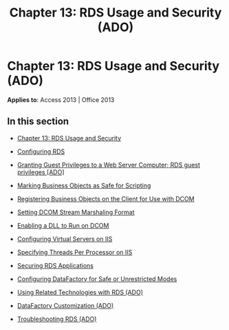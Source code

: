 ﻿---
title: 'Chapter 13: RDS Usage and Security (ADO)'
TOCTitle: 'Chapter 13: RDS Usage and Security'
ms:assetid: 8baf666e-1f36-4735-8434-98d8c496a460
ms:mtpsurl: https://msdn.microsoft.com/en-us/library/JJ249615(v=office.15)
ms:contentKeyID: 48546224
ms.date: 09/18/2015
mtps_version: v=office.15
---

# Chapter 13: RDS Usage and Security (ADO)


**Applies to**: Access 2013 | Office 2013

## In this section

  - [Chapter 13: RDS Usage and Security](chapter-13-rds-usage-and-security.md)

  - [Configuring RDS](configuring-rds.md)

  - [Granting Guest Privileges to a Web Server Computer; RDS guest privileges \[ADO\]](granting-guest-privileges-to-a-web-server-computer;-rds-guest-privileges.md)

  - [Marking Business Objects as Safe for Scripting](marking-business-objects-as-safe-for-scripting.md)

  - [Registering Business Objects on the Client for Use with DCOM](registering-business-objects-on-the-client-for-use-with-dcom.md)

  - [Setting DCOM Stream Marshaling Format](setting-dcom-stream-marshaling-format.md)

  - [Enabling a DLL to Run on DCOM](enabling-a-dll-to-run-on-dcom.md)

  - [Configuring Virtual Servers on IIS](configuring-virtual-servers-on-iis.md)

  - [Specifying Threads Per Processor on IIS](specifying-threads-per-processor-on-iis.md)

  - [Securing RDS Applications](securing-rds-applications.md)

  - [Configuring DataFactory for Safe or Unrestricted Modes](configuring-datafactory-for-safe-or-unrestricted-modes.md)

  - [Using Related Technologies with RDS (ADO)](using-related-technologies-with-rds-ado.md)

  - [DataFactory Customization (ADO)](datafactory-customization-ado.md)

  - [Troubleshooting RDS (ADO)](troubleshooting-rds-ado.md)

